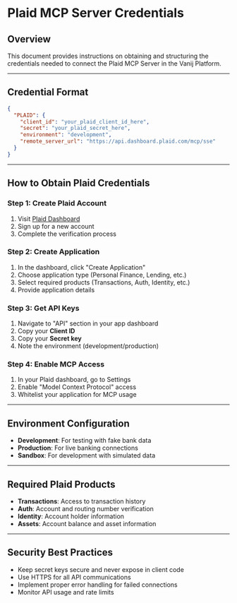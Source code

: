 # Plaid MCP Server Credentials

## Overview
This document provides instructions on obtaining and structuring the credentials needed to connect the Plaid MCP Server in the Vanij Platform.

---

## Credential Format
```json
{
  "PLAID": {
    "client_id": "your_plaid_client_id_here",
    "secret": "your_plaid_secret_here",
    "environment": "development",
    "remote_server_url": "https://api.dashboard.plaid.com/mcp/sse"
  }
}
```

---

## How to Obtain Plaid Credentials

### Step 1: Create Plaid Account
1. Visit [Plaid Dashboard](https://dashboard.plaid.com)
2. Sign up for a new account
3. Complete the verification process

### Step 2: Create Application
1. In the dashboard, click "Create Application"
2. Choose application type (Personal Finance, Lending, etc.)
3. Select required products (Transactions, Auth, Identity, etc.)
4. Provide application details

### Step 3: Get API Keys
1. Navigate to "API" section in your app dashboard
2. Copy your **Client ID**
3. Copy your **Secret key**
4. Note the environment (development/production)

### Step 4: Enable MCP Access
1. In your Plaid dashboard, go to Settings
2. Enable "Model Context Protocol" access
3. Whitelist your application for MCP usage

---

## Environment Configuration
- **Development**: For testing with fake bank data
- **Production**: For live banking connections
- **Sandbox**: For development with simulated data

---

## Required Plaid Products
- **Transactions**: Access to transaction history
- **Auth**: Account and routing number verification
- **Identity**: Account holder information
- **Assets**: Account balance and asset information

---

## Security Best Practices
- Keep secret keys secure and never expose in client code
- Use HTTPS for all API communications
- Implement proper error handling for failed connections
- Monitor API usage and rate limits
